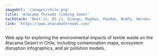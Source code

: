 ```yaml
---
imageUrl: '/images/chile.png'
title: 'Atacama Threads (Coming Soon)'
techStack: 'Next.js, D3.js, Django, Mapbox, Pandas, NumPy, Heroku'
link: 'https://www.atacamathreads.com/'
---
```


Web app for exploring the environmental impacts of textile waste on the Atacama Desert in Chile, including contamination maps, ecosystem disruption infographics, and air pollution models.